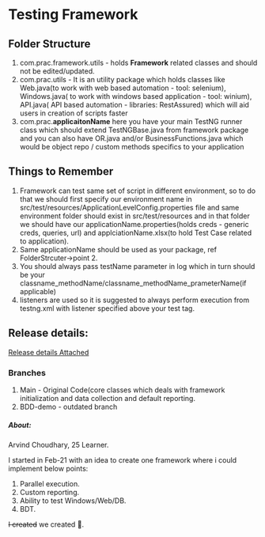 
# Testing Framework

## Folder Structure 
 1. com.prac.framework.utils - holds **Framework** related classes and should not be edited/updated.
 2. com.prac.utils - It is an utility package which holds classes like Web.java(to work with web based automation - tool: selenium), Windows.java( to work with windows based application - tool: winium), API.java( API based automation - libraries: RestAssured) which will aid users in creation of scripts faster
 3. com.prac.**applicaitonName** here you have your main TestNG runner class which should extend TestNGBase.java from framework package and you can also have OR.java and/or BusinessFunctions.java which would be object repo / custom methods specifics to your application

## Things to Remember
1. Framework can test same set of script in different environment, so to do that we should first specify our environment name in src/test/resources/ApplicationLevelConfig.properties file and same environment folder should exist in src/test/resources and in that folder we should have our applicationName.properties(holds creds - generic creds, queries, url) and applciationName.xlsx(to hold Test Case related to application).
2. Same applicationName should be used as your package, ref FolderStrcuter->point 2.
3. You should always pass testName parameter in log which in turn should be your classname_methodName/classname_methodName_prameterName(if applicable)
4. listeners are used so it is suggested to always perform execution from testng.xml with listener specified above your test tag. 

## Release details:
[Release details Attached](https://github.com/Arvind142/Temp-Testing/blob/master/Releases.properties)

### Branches
1.	Main -  Original Code(core classes which deals with framework initialization and data collection and default reporting.
2.	BDD-demo - outdated branch

##### About:
Arvind Choudhary,  25 Learner.

I started in Feb-21 with an idea to create one framework where i could implement below points:
1. Parallel execution.
2. Custom reporting.
3. Ability to test Windows/Web/DB.
4. BDT.

~~I created~~ we created 🙌.
